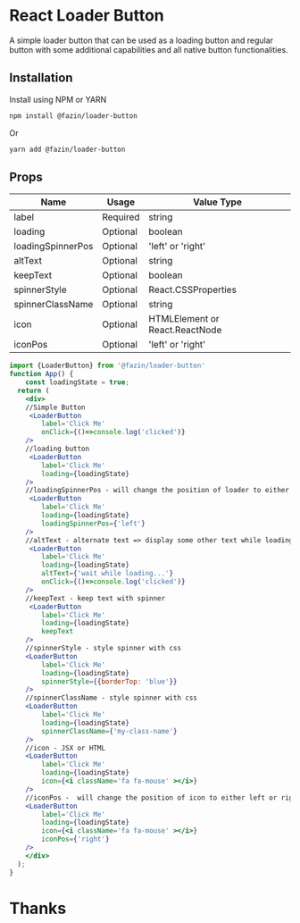 
# React Loader Button
A simple loader button that can be used as a loading button and regular button with some additional capabilities and all native button functionalities.

## Installation

Install using NPM or YARN

```bash
npm install @fazin/loader-button
```
Or
```bash
yarn add @fazin/loader-button
```
    
## Props

| Name              | Usage    |Value Type                      |
| ----------------- | -------- | ------------------------------ |
| label             | Required | string                         |
| loading           | Optional | boolean                        |
| loadingSpinnerPos | Optional | 'left' or 'right'              |
| altText           | Optional | string                         |
| keepText          | Optional | boolean                        |
| spinnerStyle      | Optional | React.CSSProperties            |
| spinnerClassName  | Optional | string                         |
| icon              | Optional | HTMLElement or React.ReactNode |
| iconPos           | Optional | 'left' or 'right'              |



```jsx
import {LoaderButton} from '@fazin/loader-button'
function App() {
    const loadingState = true;
  return (
    <div>
    //Simple Button
     <LoaderButton  
        label='Click Me' 
        onClick={()=>console.log('clicked')}
    />
    //loading button 
     <LoaderButton  
        label='Click Me' 
        loading={loadingState} 
    />
    //loadingSpinnerPos - will change the position of loader to either left or right
     <LoaderButton  
        label='Click Me' 
        loading={loadingState} 
        loadingSpinnerPos={'left'}
    />
    //altText - alternate text => display some other text while loading
     <LoaderButton  
        label='Click Me' 
        loading={loadingState}
        altText={'wait while loading...'} 
        onClick={()=>console.log('clicked')}
    />
    //keepText - keep text with spinner
     <LoaderButton  
        label='Click Me' 
        loading={loadingState} 
        keepText
    />
    //spinnerStyle - style spinner with css
    <LoaderButton  
        label='Click Me' 
        loading={loadingState} 
        spinnerStyle={{borderTop: 'blue'}}
    />
    //spinnerClassName - style spinner with css
    <LoaderButton  
        label='Click Me' 
        loading={loadingState} 
        spinnerClassName={'my-class-name'}
    />
    //icon - JSX or HTML 
    <LoaderButton  
        label='Click Me' 
        loading={loadingState} 
        icon={<i className='fa fa-mouse' ></i>}
    />
    //iconPos -  will change the position of icon to either left or right
    <LoaderButton  
        label='Click Me' 
        loading={loadingState} 
        icon={<i className='fa fa-mouse' ></i>}
        iconPos={'right'}
    />
    </div>
  );
}
```
# Thanks